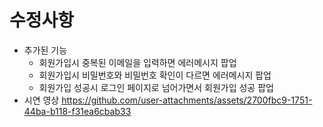 # 수정사항
- 추가된 기능
  - 회원가입시 중복된 이메일을 입력하면 에러메시지 팝업
  - 회원가입시 비밀번호와 비밀번호 확인이 다르면 에러메시지 팝업
  - 회원가입 성공시 로그인 페이지로 넘어가면서 회원가입 성공 팝업
- 시연 영상
https://github.com/user-attachments/assets/2700fbc9-1751-44ba-b118-f31ea6cbab33
